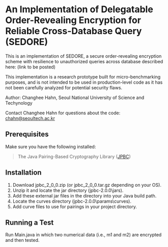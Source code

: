 # An Implementation of Delegatable Order-Revealing Encryption for Reliable Cross-Database Query (SEDORE)
This is an implementation of SEDORE, a secure order-revealing encryption scheme with resilience to unauthorized queries across database described here: (link to be posted)

This implementation is a research prototype built for micro-benchmarking purposes, and is not intended to be used in production-level code as it has not been carefully analyzed for potential security flaws.

Author: Changhee Hahn, Seoul National University of Science and Techynology

Contact Changhee Hahn for questions about the code: chahn@seoultech.ac.kr

## Prerequisites
Make sure you have the following installed:
> The Java Pairing-Based Cryptography Library ([JPBC](http://http://gas.dia.unisa.it/projects/jpbc))

## Installation
1. Download jpbc_2_0_0.zip (or jpbc_2_0_0.tar.gz depending on your OS).
2. Unzip it and locate the jar directory (jpbc-2.0.0\jars).
3. Add these external jar files in the directory into your Java build path.
4. Locate the curves directory (jpbc-2.0.0\params\curves).
5. Add curve files to use for pairings in your project directory.

## Running a Test
Run Main.java in which two numerical data (i.e., m1 and m2) are encrypted and then tested.
